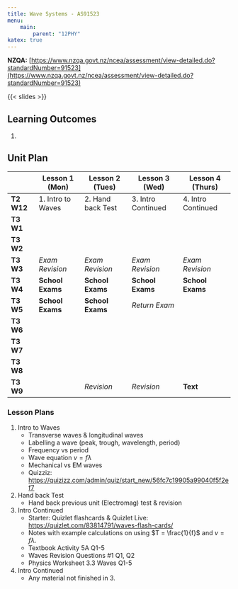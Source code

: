 ```yaml
---
title: Wave Systems - AS91523
menu:
    main:
        parent: "12PHY"
katex: true
---
```


__NZQA:__ [https://www.nzqa.govt.nz/ncea/assessment/view-detailed.do?standardNumber=91523](https://www.nzqa.govt.nz/ncea/assessment/view-detailed.do?standardNumber=91523)

{{< slides >}}

## Learning Outcomes

1. 

## Unit Plan


|            | Lesson 1 (Mon)    | Lesson 2 (Tues)   | Lesson 3 (Wed)     | Lesson 4 (Thurs)   |
|------------|-------------------|-------------------|--------------------|--------------------|
| __T2 W12__ | 1. Intro to Waves | 2. Hand back Test | 3. Intro Continued | 4. Intro Continued |
| __T3 W1__  |                   |                   |                    |                    |
| __T3 W2__  |                   |                   |                    |                    |
| __T3 W3__  | _Exam Revision_   | _Exam Revision_   | _Exam Revision_    | _Exam Revision_    |
| __T3 W4__  | __School Exams__  | __School Exams__  | __School Exams__   | __School Exams__   |
| __T3 W5__  | __School Exams__  | __School Exams__  | _Return Exam_      |                    |
| __T3 W6__  |                   |                   |                    |                    |
| __T3 W7__  |                   |                   |                    |                    |
| __T3 W8__  |                   |                   |                    |                    |
| __T3 W9__  |                   | _Revision_        | _Revision_         | __Text__           |

### Lesson Plans

1. Intro to Waves
    - Transverse waves & longitudinal waves
    - Labelling a wave (peak, trough, wavelength, period)
    - Frequency vs period
    - Wave equation $v=f\lambda$
    - Mechanical vs EM waves
    - Quizziz: https://quizizz.com/admin/quiz/start_new/56fc7c19905a99040f5f2ef7
2. Hand back Test
    - Hand back previous unit (Electromag) test & revision
3. Intro Continued
    - Starter: Quizlet flashcards & Quizlet Live: https://quizlet.com/83814791/waves-flash-cards/
    - Notes with example calculations on using $T = \frac{1}{f}$ and $v=f\lambda$.
    - Textbook Activity 5A Q1-5
    - Waves Revision Questions #1 Q1, Q2
    - Physics Worksheet 3.3 Waves Q1-5
4. Intro Continued
    - Any material not finished in 3.